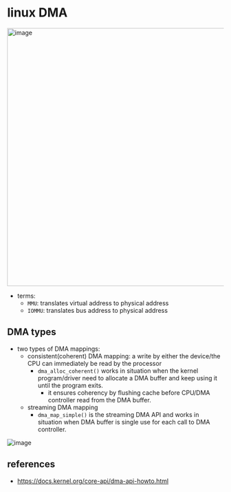 # linux DMA

<img width="599" alt="image" src="https://github.com/user-attachments/assets/05bde8ca-01bd-42ab-b466-d27536089f98" />

* terms:
    * `MMU`: translates virtual address to physical address
    * `IOMMU`: translates bus address to physical address

## DMA types
* two types of DMA mappings:
    * consistent(coherent) DMA mapping: a write by either the device/the CPU can immediately be read by the processor
        * `dma_alloc_coherent()` works in situation when the kernel program/driver need to allocate a DMA buffer and keep using it until the program exits.
            * it ensures coherency by flushing cache before CPU/DMA controller read from the DMA buffer.
    * streaming DMA mapping
        * `dma_map_simple()` is the streaming DMA API and works in situation when DMA buffer is single use for each call to DMA controller.

![image](https://github.com/user-attachments/assets/632b2915-c8f5-4f22-9961-0ff797e74a52)


## references
* https://docs.kernel.org/core-api/dma-api-howto.html
